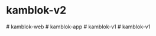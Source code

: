 # kamblok-v2
#   k a m b l o k - w e b  
 #   k a m b l o k - a p p  
 #   k a m b l o k - v 1  
 #   k a m b l o k - v 1  
 